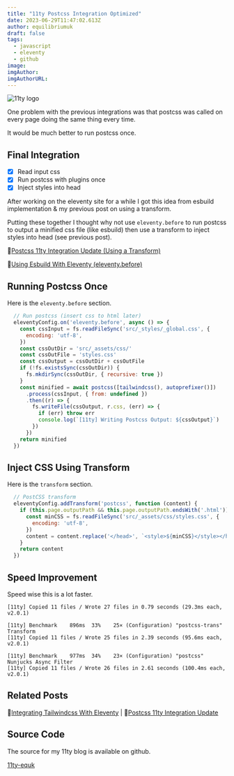 ```yaml
---
title: "11ty Postcss Integration Optimized"
date: 2023-06-29T11:47:02.613Z
author: equilibriumuk
draft: false
tags:
  - javascript
  - eleventy
  - github
image:
imgAuthor:
imgAuthorURL:
---
```


<p class="text-center"><img src="/media/images/11ty-200.webp" alt="11ty logo" class="inline"></p>

One problem with the previous integrations was that postcss was called on every page doing the same thing every time.

It would be much better to run postcss once.

## Final Integration

- [x] Read input css
- [x] Run postcss with plugins once
- [x] Inject styles into head

After working on the eleventy site for a while I got this idea from esbuild implementation & my previous post on using a transform.

Putting these together I thought why not use `eleventy.before` to run postcss to output a minified css file (like esbuild) then use a transform to inject styles into head (see previous post).

📝[Postcss 11ty Integration Update (Using a Transform)](/2023/06/29/postcss-11ty-integration-update/)

📝[Using Esbuild With Eleventy (eleventy.before)](/2023/06/26/using-esbuild-with-eleventy/)

## Running Postcss Once

Here is the `eleventy.before` section.

```js
  // Run postcss (insert css to html later)
  eleventyConfig.on('eleventy.before', async () => {
    const cssInput = fs.readFileSync('src/_styles/_global.css', {
      encoding: 'utf-8',
    })
    const cssOutDir = 'src/_assets/css/'
    const cssOutFile = 'styles.css'
    const cssOutput = cssOutDir + cssOutFile
    if (!fs.existsSync(cssOutDir)) {
      fs.mkdirSync(cssOutDir, { recursive: true })
    }
    const minified = await postcss([tailwindcss(), autoprefixer()])
      .process(cssInput, { from: undefined })
      .then((r) => {
        fs.writeFile(cssOutput, r.css, (err) => {
          if (err) throw err
          console.log(`[11ty] Writing Postcss Output: ${cssOutput}`)
        })
      })
    return minified
  })
```

## Inject CSS Using Transform

Here is the `transform` section.

```js
  // PostCSS transform
  eleventyConfig.addTransform('postcss', function (content) {
    if (this.page.outputPath && this.page.outputPath.endsWith('.html')) {
      const minCSS = fs.readFileSync('src/_assets/css/styles.css', {
        encoding: 'utf-8',
      })
      content = content.replace('</head>', `<style>${minCSS}</style></head>`)
    }
    return content
  })
```

## Speed Improvement

Speed wise this is a lot faster.

```log
[11ty] Copied 11 files / Wrote 27 files in 0.79 seconds (29.3ms each, v2.0.1)
```

```log
[11ty] Benchmark    896ms  33%    25× (Configuration) "postcss-trans" Transform
[11ty] Copied 11 files / Wrote 25 files in 2.39 seconds (95.6ms each, v2.0.1)
```

```log
[11ty] Benchmark    977ms  34%    23× (Configuration) "postcss" Nunjucks Async Filter
[11ty] Copied 11 files / Wrote 26 files in 2.61 seconds (100.4ms each, v2.0.1)
```

## Related Posts

📝[Integrating Tailwindcss With Eleventy](/2023/06/24/integrating-tailwindcss-with-eleventy/) | 📝[Postcss 11ty Integration Update](/2023/06/29/postcss-11ty-integration-update/)

## Source Code

The source for my 11ty blog is available on github.

<a class="github" href="https://github.com/equk/11ty-equk" aria-label="View on GitHub" target="_blank" rel="noopener noreferrer"><i class="fa fa-github"></i> 11ty-equk</a>
